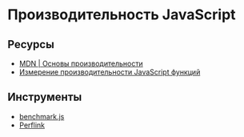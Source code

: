 # Производительность JavaScript

## Ресурсы

- [MDN | Основы производительности](https://developer.mozilla.org/ru/docs/Web/Performance/Fundamentals)
- [Измерение производительности JavaScript функций](https://habr.com/ru/company/ruvds/blog/495894/)

## Инструменты

- [benchmark.js](https://benchmarkjs.com/)
- [Perflink](https://github.com/lukejacksonn/perflink)
